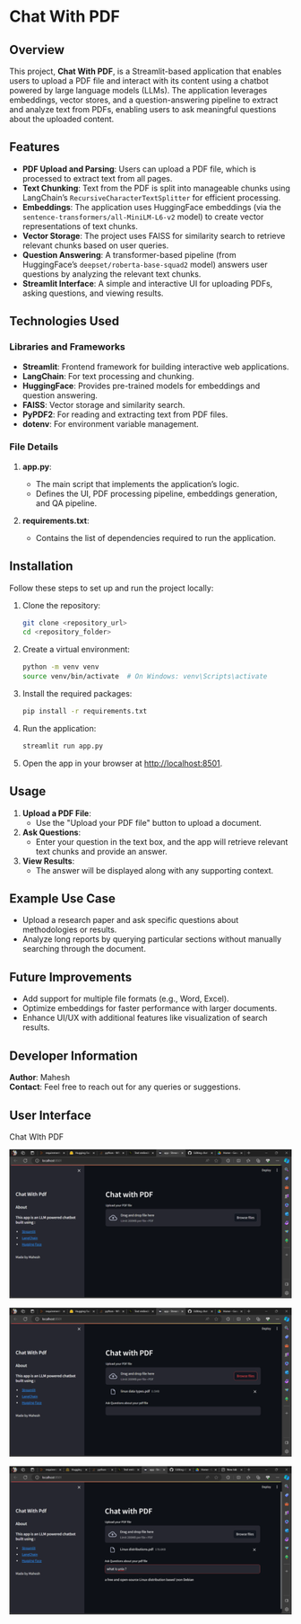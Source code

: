 # Chat With PDF

## Overview
This project, **Chat With PDF**, is a Streamlit-based application that enables users to upload a PDF file and interact with its content using a chatbot powered by large language models (LLMs). The application leverages embeddings, vector stores, and a question-answering pipeline to extract and analyze text from PDFs, enabling users to ask meaningful questions about the uploaded content.

## Features
- **PDF Upload and Parsing**: Users can upload a PDF file, which is processed to extract text from all pages.
- **Text Chunking**: Text from the PDF is split into manageable chunks using LangChain’s `RecursiveCharacterTextSplitter` for efficient processing.
- **Embeddings**: The application uses HuggingFace embeddings (via the `sentence-transformers/all-MiniLM-L6-v2` model) to create vector representations of text chunks.
- **Vector Storage**: The project uses FAISS for similarity search to retrieve relevant chunks based on user queries.
- **Question Answering**: A transformer-based pipeline (from HuggingFace’s `deepset/roberta-base-squad2` model) answers user questions by analyzing the relevant text chunks.
- **Streamlit Interface**: A simple and interactive UI for uploading PDFs, asking questions, and viewing results.

## Technologies Used
### Libraries and Frameworks
- **Streamlit**: Frontend framework for building interactive web applications.
- **LangChain**: For text processing and chunking.
- **HuggingFace**: Provides pre-trained models for embeddings and question answering.
- **FAISS**: Vector storage and similarity search.
- **PyPDF2**: For reading and extracting text from PDF files.
- **dotenv**: For environment variable management.

### File Details
1. **app.py**:
   - The main script that implements the application’s logic.
   - Defines the UI, PDF processing pipeline, embeddings generation, and QA pipeline.

2. **requirements.txt**:
   - Contains the list of dependencies required to run the application.

## Installation
Follow these steps to set up and run the project locally:

1. Clone the repository:
   ```bash
   git clone <repository_url>
   cd <repository_folder>
   ```

2. Create a virtual environment:
   ```bash
   python -m venv venv
   source venv/bin/activate  # On Windows: venv\Scripts\activate
   ```

3. Install the required packages:
   ```bash
   pip install -r requirements.txt
   ```

4. Run the application:
   ```bash
   streamlit run app.py
   ```

5. Open the app in your browser at [http://localhost:8501](http://localhost:8501).

## Usage
1. **Upload a PDF File**:
   - Use the "Upload your PDF file" button to upload a document.
2. **Ask Questions**:
   - Enter your question in the text box, and the app will retrieve relevant text chunks and provide an answer.
3. **View Results**:
   - The answer will be displayed along with any supporting context.

## Example Use Case
- Upload a research paper and ask specific questions about methodologies or results.
- Analyze long reports by querying particular sections without manually searching through the document.

## Future Improvements
- Add support for multiple file formats (e.g., Word, Excel).
- Optimize embeddings for faster performance with larger documents.
- Enhance UI/UX with additional features like visualization of search results.

## Developer Information
**Author**: Mahesh  
**Contact**: Feel free to reach out for any queries or suggestions.


## User Interface
Chat WIth PDF

![alt](https://github.com/MaheshD1218/chat-with-pdf/blob/ef4dd28cfa5819f6912bce930635605f19e7fbf2/Assets/first.png)



![alt](https://github.com/MaheshD1218/chat-with-pdf/blob/ef4dd28cfa5819f6912bce930635605f19e7fbf2/Assets/second.png)



![alt](https://github.com/MaheshD1218/chat-with-pdf/blob/ef4dd28cfa5819f6912bce930635605f19e7fbf2/Assets/third.png)
